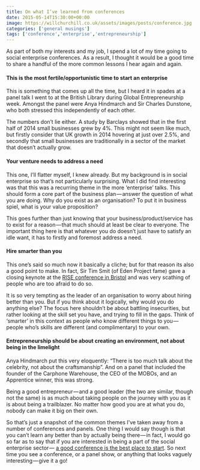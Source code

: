 ```yaml
---
title: On what I’ve learned from conferences
date: 2015-05-14T15:30:00+00:00
image: https://willchurchill.co.uk/assets/images/posts/conference.jpg
categories: ['general musings']
tags: ['conference','enterprise','entrepreneurship']
---
```

As part of both my interests and my job, I spend a lot of my time going to social enterprise conferences. As a result, I thought it would be a good time to share a handful of the more common lessons I hear again and again.

#### This is the most fertile/opportunistic time to start an enterprise

This is something that comes up all the time, but I heard it in spades at a panel talk I went to at the British Library during Global Entrepreneurship week. Amongst the panel were Anya Hindmarch and Sir Charles Dunstone, who both stressed this independently of each other.

The numbers don’t lie either. A study by Barclays showed that in the first half of 2014 small businesses grew by 4%. This might not seem like much, but firstly consider that UK growth in 2014 hovering at just over 2.5%, and secondly that small businesses are traditionally in a sector of the market that doesn’t actually grow.

#### Your venture needs to address a need

This one, I’ll flatter myself, I knew already. But my background is in social enterprise so that’s not particularly surprising. What I did find interesting was that this was a recurring theme in the more ‘enterprise’ talks. This should form a core part of the business plan — answer the question of what you are doing. Why do you exist as an organisation? To put it in business spiel, what is your value proposition?

This goes further than just knowing that your business/product/service has to exist for a reason — that much should at least be clear to everyone. The important thing here is that whatever you do doesn’t just have to satisfy an idle want, it has to firstly and foremost address a need.

#### Hire smarter than you

This one’s said so much now it basically a cliche; but for that reason its also a good point to make. In fact, Sir Tim Smit (of Eden Project fame) gave a closing keynote at the [RISE conference in Bristol](http://www.riseconference.org.uk/) and was very scathing of people who are too afraid to do so.

It is so very tempting as the leader of an organisation to worry about hiring better than you. But if you think about it logically, why would you do anything else? The focus here shouldn’t be about battling insecurities, but rather looking at the skill set you have, and trying to fill in the gaps. Think of ‘smarter’ in this context as people who know different things to you — people who’s skills are different (and complimentary) to your own.

#### Entrepreneurship should be about creating an environment, not about being in the limelight

Anya Hindmarch put this very eloquently: “There is too much talk about the celebrity, not about the craftsmanship”. And on a panel that included the founder of the Carphone Warehouse, the CEO of the MOBOs, and an Apprentice winner, this was strong.

Being a good entrepreneur — and a good leader (the two are similar, though not the same) is as much about taking people on the journey with you as it is about being a trailblazer. No matter how good you are at what you do, nobody can make it big on their own.

So that’s just a snapshot of the common themes I’ve taken away from a number of conferences and panels. One thing I would say though is that you can’t learn any better than by actually being there — in fact, I would go so far as to say that if you are interested in being a part of the social enterprise sector — [a good conference is the best place to start](http://www.pioneerspost.com/news-views/20141013/why-conferences-are-key-career-social-enterprise). So next time you see a conference, or a panel show, or anything that looks vaguely interesting — give it a go!